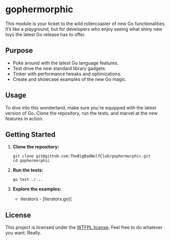 # gophermorphic

This module is your ticket to the wild rollercoaster of new Go functionalities. It’s like a playground, but for developers who enjoy seeing what shiny new toys the latest Go release has to offer.

## Purpose

- Poke around with the latest Go language features.
- Test drive the new standard library gadgets.
- Tinker with performance tweaks and optimizations.
- Create and showcase examples of the new Go magic.

## Usage

To dive into this wonderland, make sure you're equipped with the latest version of Go. Clone the repository, run the tests, and marvel at the new features in action.

## Getting Started

1. **Clone the repository:**
    ```shell
    git clone git@github.com:TheBigBadWolfClub/gophermorphic.git
    cd gophermorphic
    ```

2. **Run the tests:**
    ```shell
    go test ./...
    ```

3. **Explore the examples:**
   - iterators - [iterators.go](


## License

This project is licensed under the [WTFPL license](http://www.wtfpl.net/). Feel free to do whatever you want. Really.